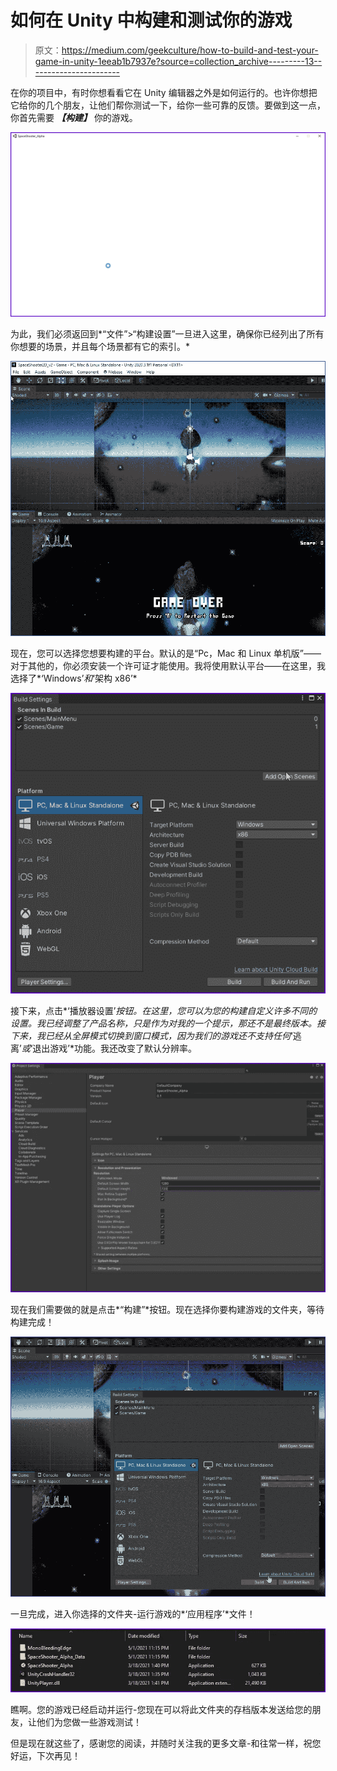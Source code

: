 # 如何在 Unity 中构建和测试你的游戏

> 原文：<https://medium.com/geekculture/how-to-build-and-test-your-game-in-unity-1eeab1b7937e?source=collection_archive---------13----------------------->

在你的项目中，有时你想看看它在 Unity 编辑器之外是如何运行的。也许你想把它给你的几个朋友，让他们帮你测试一下，给你一些可靠的反馈。要做到这一点，你首先需要 ***【构建】*** 你的游戏。

![](img/d634abdd16ca2e540d968b84c1357da3.png)

为此，我们必须返回到*“文件”>“构建设置”一旦进入这里，确保你已经列出了所有你想要的场景，并且每个场景都有它的索引。*

![](img/2e8c58efbcfef6c50143c251a583ab33.png)

现在，您可以选择您想要构建的平台。默认的是“Pc，Mac 和 Linux 单机版”——对于其他的，你必须安装一个许可证才能使用。我将使用默认平台——在这里，我选择了*‘Windows’*和*‘架构 x86’*

![](img/8f121fadf798a5a6bcfd86385603eced.png)

接下来，点击*‘播放器设置’*按钮。在这里，您可以为您的构建自定义许多不同的设置。我已经调整了产品名称，只是作为对我的一个提示，那还不是最终版本。接下来，我已经从全屏模式切换到窗口模式，因为我们的游戏还不支持任何*‘逃离’*或*‘退出游戏’*功能。我还改变了默认分辨率。

![](img/b7f6af4386474373fec8f8ca7e109459.png)

现在我们需要做的就是点击*“构建”*按钮。现在选择你要构建游戏的文件夹，等待构建完成！

![](img/cc6c063be871f75086345ebc86105c88.png)

一旦完成，进入你选择的文件夹-运行游戏的*‘应用程序’*文件！

![](img/46c43ca969631d597406739f5f490daf.png)

瞧啊。您的游戏已经启动并运行-您现在可以将此文件夹的存档版本发送给您的朋友，让他们为您做一些游戏测试！

但是现在就这些了，感谢您的阅读，并随时关注我的更多文章-和往常一样，祝您好运，下次再见！